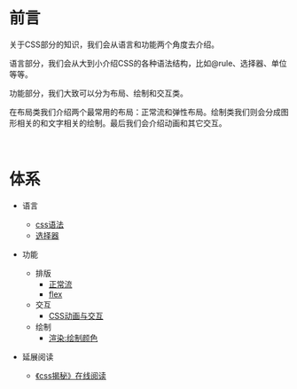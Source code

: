 # 前言

关于CSS部分的知识，我们会从语言和功能两个角度去介绍。

语言部分，我们会从大到小介绍CSS的各种语法结构，比如@rule、选择器、单位等等。

功能部分，我们大致可以分为布局、绘制和交互类。

在布局类我们介绍两个最常用的布局：正常流和弹性布局。绘制类我们则会分成图形相关的和文字相关的绘制。最后我们会介绍动画和其它交互。

<br/>

# 体系

- 语言
    + [css语法][101]
    + [选择器][102]
- 功能
    + 排版
        - [正常流][103]
        - [flex][104]
    + 交互
        - [CSS动画与交互][105]
    + 绘制
        - [渲染:绘制颜色][106]
- 延展阅读
    + [《css揭秘》在线阅读](http://cdn.luoyelusheng.cn/assets/books/css揭秘.pdf)
    <!-- + [CSS布局][109] -->
    <!-- + [CSS绘制][110] -->
    <!-- + [CSS交互][111] -->
    
    <!-- + [慕课网-全面系统讲解CSS.md][108] -->

[101]: https://github.com/jiangxia/FE-Knowledge/blob/master/posts/css/css语法.md
[102]: https://github.com/jiangxia/FE-Knowledge/blob/master/posts/css/选择器.md
[103]: https://github.com/jiangxia/FE-Knowledge/blob/master/posts/css/正常流.md
[104]: https://github.com/jiangxia/FE-Knowledge/blob/master/posts/css/flex.md
[105]: https://github.com/jiangxia/FE-Knowledge/blob/master/posts/css/CSS动画与交互.md
[106]: https://github.com/jiangxia/FE-Knowledge/blob/master/posts/css/绘制颜色.md
[108]: https://github.com/jiangxia/FE-Knowledge/blob/master/posts/css/慕课网-全面系统讲解CSS.md
[109]: https://github.com/jiangxia/FE-Knowledge/blob/master/posts/css/CSS布局.md
[110]: https://github.com/jiangxia/FE-Knowledge/blob/master/posts/css/CSS绘制.md
[111]: https://github.com/jiangxia/FE-Knowledge/blob/master/posts/css/CSS交互.md



